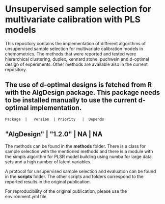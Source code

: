 # Unsupervised sample selection for multivariate calibration with PLS models
This repository contains the implementation of different algorithms of unsupervised sample selection for multivariate calibration models in chemometrics. The methods that were reported and tested were hierarchical clustering, duplex, kennard stone, puchwein and d-optimal design of experiments. Other methods are available also in the current repository.

The use of d-optimal designs is fetched from R with the AlgDesign package. This package needs to be installed manually to use the current d-optimal implementation. 
---
    Package  |   Version  | Priority   |  Depends 
    
"AlgDesign"  |  "1.2.0"    |      NA    |      NA
---
The methods can be found in the **methods** folder. There is a class for sample selection with the mentioned methods and there is a module with the simpls algorithm for PLSR model building using numba for large data sets and a high number of latent variables.

A protocol for unsupervised sample selection and evaluation can be found in the **scripts** folder. The other scripts and folders correspond to the reported results in the original publication. 

For reproducibility of the original publication, please use the environment.yml file. 

